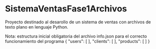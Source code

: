 # SistemaVentasFase1Archivos
Proyecto destinado al desarollo de un sistema de ventas con archivos de texto plano en lenguaje Python.



Nota:
estructura inicial obligatoria del archivo info.json para el correcto funcionamiento del programa
{
    "users": [
    ],
    "clients": [
    ],
    "products": [
    ]
}